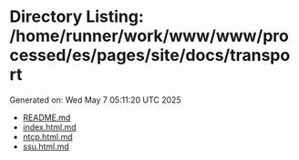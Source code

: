 # Directory Listing: /home/runner/work/www/www/processed/es/pages/site/docs/transport
Generated on: Wed May  7 05:11:20 UTC 2025

- [README.md](README.md)
- [index.html.md](index.html.md)
- [ntcp.html.md](ntcp.html.md)
- [ssu.html.md](ssu.html.md)
